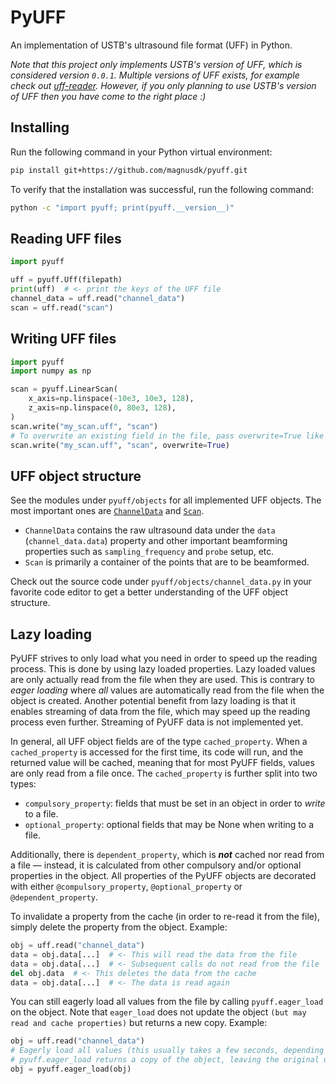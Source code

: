 # PyUFF
An implementation of USTB's ultrasound file format (UFF) in Python.

_Note that this project only implements USTB's version of UFF, which is considered version `0.0.1`. Multiple versions of UFF exists, for example check out [uff-reader](https://github.com/waltsims/uff-reader). However, if you only planning to use USTB's version of UFF then you have come to the right place :)_

## Installing
Run the following command in your Python virtual environment:
```bash
pip install git+https://github.com/magnusdk/pyuff.git
```
To verify that the installation was successful, run the following command:
```bash
python -c "import pyuff; print(pyuff.__version__)"
```

## Reading UFF files
```python
import pyuff

uff = pyuff.Uff(filepath)
print(uff)  # <- print the keys of the UFF file
channel_data = uff.read("channel_data")
scan = uff.read("scan")
```

## Writing UFF files
```python
import pyuff
import numpy as np

scan = pyuff.LinearScan(
    x_axis=np.linspace(-10e3, 10e3, 128),
    z_axis=np.linspace(0, 80e3, 128),
)
scan.write("my_scan.uff", "scan")
# To overwrite an existing field in the file, pass overwrite=True like so:
scan.write("my_scan.uff", "scan", overwrite=True)
```

## UFF object structure
See the modules under `pyuff/objects` for all implemented UFF objects. The most important ones are [`ChannelData`](pyuff/objects/channel_data.py) and [`Scan`](pyuff/objects/scan.py).

- `ChannelData` contains the raw ultrasound data under the `data` (`channel_data.data`) property and other important beamforming properties such as `sampling_frequency` and `probe` setup, etc.
- `Scan` is primarily a container of the points that are to be beamformed.

Check out the source code under `pyuff/objects/channel_data.py` in your favorite code editor to get a better understanding of the UFF object structure.

## Lazy loading
PyUFF strives to only load what you need in order to speed up the reading process. This is done by using lazy loaded properties. Lazy loaded values are only actually read from the file when they are used. This is contrary to _eager loading_ where _all_ values are automatically read from the file when the object is created. Another potential benefit from lazy loading is that it enables streaming of data from the file, which may speed up the reading process even further. Streaming of PyUFF data is not implemented yet.

In general, all UFF object fields are of the type `cached_property`. When a `cached_property` is accessed for the first time, its code will run, and the returned value will be cached, meaning that for most PyUFF fields, values are only read from a file once. The `cached_property` is further split into two types:

- `compulsory_property`: fields that must be set in an object in order to _write_ to a file.
- `optional_property`: optional fields that may be None when writing to a file.

Additionally, there is `dependent_property`, which is **_not_** cached nor read from a file — instead, it is calculated from other compulsory and/or optional properties in the object. All properties of the PyUFF objects are decorated with either `@compulsory_property`, `@optional_property` or `@dependent_property`.

To invalidate a property from the cache (in order to re-read it from the file), simply delete the property from the object. Example:
```python
obj = uff.read("channel_data")
data = obj.data[...]  # <- This will read the data from the file
data = obj.data[...]  # <- Subsequent calls do not read from the file
del obj.data  # <- This deletes the data from the cache
data = obj.data[...]  # <- The data is read again
```

You can still eagerly load all values from the file by calling `pyuff.eager_load` on the object. Note that `eager_load` does not update the object `(but may read and cache properties)` but returns a new copy. Example:
```python
obj = uff.read("channel_data")
# Eagerly load all values (this usually takes a few seconds, depending on the file size)
# pyuff.eager_load returns a copy of the object, leaving the original unchanged (though perhaps with cached properties).
obj = pyuff.eager_load(obj)
```
